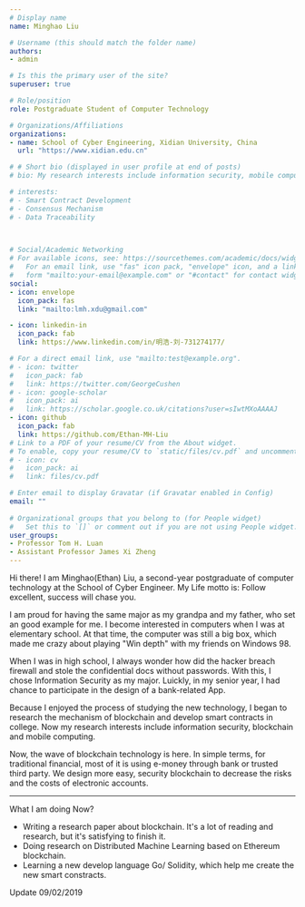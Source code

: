 ```yaml
---
# Display name
name: Minghao Liu

# Username (this should match the folder name)
authors:
- admin

# Is this the primary user of the site?
superuser: true

# Role/position
role: Postgraduate Student of Computer Technology

# Organizations/Affiliations
organizations:
- name: School of Cyber Engineering, Xidian University, China
  url: "https://www.xidian.edu.cn"

# # Short bio (displayed in user profile at end of posts)
# bio: My research interests include information security, mobile computing and blockchain.

# interests:
# - Smart Contract Development
# - Consensus Mechanism
# - Data Traceability

    

# Social/Academic Networking
# For available icons, see: https://sourcethemes.com/academic/docs/widgets/#icons
#   For an email link, use "fas" icon pack, "envelope" icon, and a link in the
#   form "mailto:your-email@example.com" or "#contact" for contact widget.
social:
- icon: envelope
  icon_pack: fas
  link: "mailto:lmh.xdu@gmail.com"  

- icon: linkedin-in
  icon_pack: fab
  link: https://www.linkedin.com/in/明浩-刘-731274177/

# For a direct email link, use "mailto:test@example.org".
# - icon: twitter
#   icon_pack: fab
#   link: https://twitter.com/GeorgeCushen
# - icon: google-scholar
#   icon_pack: ai
#   link: https://scholar.google.co.uk/citations?user=sIwtMXoAAAAJ
- icon: github
  icon_pack: fab
  link: https://github.com/Ethan-MH-Liu
# Link to a PDF of your resume/CV from the About widget.
# To enable, copy your resume/CV to `static/files/cv.pdf` and uncomment the lines below.  
# - icon: cv
#   icon_pack: ai
#   link: files/cv.pdf

# Enter email to display Gravatar (if Gravatar enabled in Config)
email: ""
  
# Organizational groups that you belong to (for People widget)
#   Set this to `[]` or comment out if you are not using People widget.  
user_groups:
- Professor Tom H. Luan
- Assistant Professor James Xi Zheng
---
```


Hi there! I am Minghao(Ethan) Liu, a second-year postgraduate of computer technology at the School of Cyber Engineer. My Life motto is: Follow excellent, success will chase you.

I am proud for having the same major as my grandpa and my father, who set an good example for me. I become interested in computers when I was at elementary school. At that time, the computer was still a big box, which made me crazy about playing "Win depth" with my friends on Windows 98.

When I was in high school, I always wonder how did the hacker breach firewall and stole the confidential docs without passwords. With this, I chose Information Security as my major. Luickly, in my senior year, I had chance to participate in the design of a bank-related App.

Because I enjoyed the process of studying the new technology, I began to research the mechanism of blockchain and develop smart contracts in college. Now my research interests include information security, blockchain and mobile computing.

Now, the wave of blockchain technology is here. In simple terms, for traditional financial, most of it is using e-money through bank or trusted third party. We design more easy, security blockchain to decrease the risks and the costs of electronic accounts.

---

What I am doing Now?

- Writing a research paper about blockchain. It's a lot of reading and research, but it's satisfying to finish it.
- Doing research on Distributed Machine Learning based on Ethereum blockchain.
- Learning a new develop language Go/ Solidity, which help me create the new smart constracts.

Update 09/02/2019

